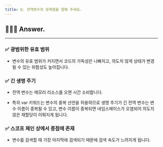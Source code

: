 ```yaml
---
title: Q. 전역변수의 문제점을 말해 주세요.
---
```


## 🧑🏻‍💻 Answer.
---

### ✅ 광범위한 유효 범위
- 변수의 유효 범위가 커지면서 코드의 가독성은 나빠지고, 의도치 않게 상태가 변경될 수 있는 위험성도 높아집니다.

### ✅ 긴 생명 주기
- 전역 변수는 메모리 리소스를 오랜 시간 소비합니다.

- 특히 var 키워드는 변수의 중복 선언을 허용하므로 생명 주기가 긴 전역 변수는 변수 이름이 중복될 수 있고, 변수 이름이 중복되면 네임스페이스가 오염되어 의도치 않은 재할당이 이뤄지게 됩니다.

### ✅ 스코프 체인 상에서 종점에 존재
- 변수를 검색할 때 가장 마지막에 검색되기 때문에 검색 속도가 느려지게 됩니다.
